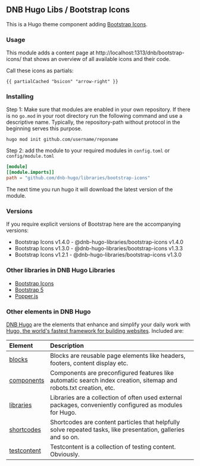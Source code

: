 ## DNB Hugo Libs / Bootstrap Icons

This is a Hugo theme component adding [Bootstrap Icons](https://icons.getbootstrap.com/).

### Usage

This module adds a content page at http://localhost:1313/dnb/bootstrap-icons/ that shows an overview of all available icons and their code.

Call these icons as partials:

```gotemplate
{{ partialCached "bsicon" "arrow-right" }}
```

### Installing

Step 1: Make sure that modules are enabled in your own repository. If there is no `go.mod` in your root directory run the following command and use a descriptive name. Typically, the repository-path without protocol in the beginning serves this purpose.

```shell script
hugo mod init github.com/username/reponame
```

Step 2: add the module to your required modules in `config.toml` or `config/module.toml`

```toml
[module]
[[module.imports]]
path = "github.com/dnb-hugo/libraries/bootstrap-icons"
```

The next time you run hugo it will download the latest version of the module.

### Versions

If you require explicit versions of Bootstrap here are the accompanying versions:

-   Bootstrap Icons v1.4.0 - @dnb-hugo-libraries/bootstrap-icons v1.4.0
-   Bootstrap Icons v1.3.0 - @dnb-hugo-libraries/bootstrap-icons v1.3.3
-   Bootstrap Icons v1.2.1 - @dnb-hugo-libraries/bootstrap-icons v1.3.0

### Other libraries in DNB Hugo Libraries

-   [Bootstrap Icons](https://github.com/dnb-hugo/libraries/tree/main/bootstrap-icons)
-   [Bootstrap 5](https://github.com/dnb-hugo/libraries/tree/main/bootstrap5)
-   [Popper.js](https://github.com/dnb-hugo/libraries/tree/main/popper.js)

### Other elements in DNB Hugo

[DNB Hugo](https://github.com/dnb-hugo) are the elements that enhance and simplify your daily work with [Hugo, the world's fastest framework for building websites](https://gohugo.io/). Included are:

| Element | Description |
| :--- | :--- |
| [blocks](https://github.com/dnb-hugo/blocks) | Blocks are reusable page elements like headers, footers, content display etc.|
| [components](https://github.com/dnb-hugo/components) | Components are preconfigured features like automatic search index creation, sitemap and robots.txt creation, etc. |
| [libraries](https://github.com/dnb-hugo/libraries) | Libraries are a collection of often used external packages, conveniently configured as modules for Hugo. |
| [shortcodes](https://github.com/dnb-hugo/shortcodes) | Shortcodes are content particles that helpfully solve repeated tasks, like presentation, galleries and so on. |
| [testcontent](https://github.com/dnb-hugo/testcontent) | Testcontent is a collection of testing content. Obviously. |
